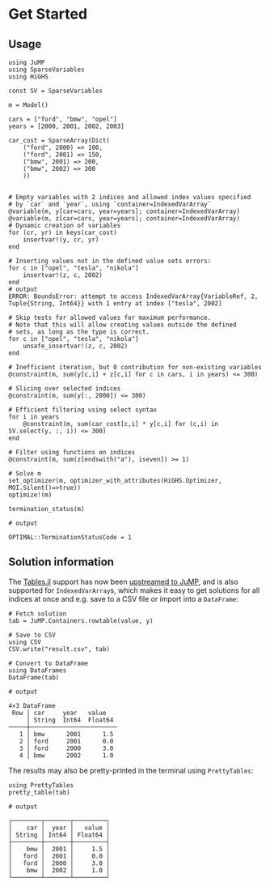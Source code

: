 # Get Started

## Usage

```jldoctest readme_example
using JuMP
using SparseVariables
using HiGHS

const SV = SparseVariables

m = Model()

cars = ["ford", "bmw", "opel"]
years = [2000, 2001, 2002, 2003]

car_cost = SparseArray(Dict(
    ("ford", 2000) => 100,
    ("ford", 2001) => 150,
    ("bmw", 2001) => 200,
    ("bmw", 2002) => 300
    ))


# Empty variables with 2 indices and allowed index values specified
# by `car` and `year`, using `container=IndexedVarArray`
@variable(m, y[car=cars, year=years]; container=IndexedVarArray)
@variable(m, z[car=cars, year=years]; container=IndexedVarArray)
# Dynamic creation of variables
for (cr, yr) in keys(car_cost)
    insertvar!(y, cr, yr)
end

# Inserting values not in the defined value sets errors:
for c in ["opel", "tesla", "nikola"]
    insertvar!(z, c, 2002)
end
# output
ERROR: BoundsError: attempt to access IndexedVarArray{VariableRef, 2, Tuple{String, Int64}} with 1 entry at index ["tesla", 2002]

```

```jldoctest readme_example
# Skip tests for allowed values for maximum performance.
# Note that this will allow creating values outside the defined
# sets, as long as the type is correct.
for c in ["opel", "tesla", "nikola"]
    unsafe_insertvar!(z, c, 2002)
end

# Inefficient iteration, but 0 contribution for non-existing variables
@constraint(m, sum(y[c,i] + z[c,i] for c in cars, i in years) <= 300)

# Slicing over selected indices
@constraint(m, sum(y[:, 2000]) <= 300)

# Efficient filtering using select syntax
for i in years
    @constraint(m, sum(car_cost[c,i] * y[c,i] for (c,i) in SV.select(y, :, i)) <= 300)
end

# Filter using functions on indices
@constraint(m, sum(z[endswith("a"), iseven]) >= 1)

# Solve m
set_optimizer(m, optimizer_with_attributes(HiGHS.Optimizer, MOI.Silent()=>true))
optimize!(m)

termination_status(m)

# output

OPTIMAL::TerminationStatusCode = 1

```

## Solution information

The [Tables.jl](https://github.com/JuliaData/Tables.jl) support has now been [upstreamed to JuMP](https://github.com/jump-dev/JuMP.jl/pull/3104), and is also supported for `IndexedVarArray`s, which makes it easy to get solutions for all indices at once and e.g. save to a CSV file or import into a `DataFrame`:

```jldoctest readme_example
# Fetch solution
tab = JuMP.Containers.rowtable(value, y)

# Save to CSV
using CSV
CSV.write("result.csv", tab)

# Convert to DataFrame
using DataFrames
DataFrame(tab)

# output

4×3 DataFrame
 Row │ car     year   value
     │ String  Int64  Float64
─────┼────────────────────────
   1 │ bmw      2001      1.5
   2 │ ford     2001      0.0
   3 │ ford     2000      3.0
   4 │ bmw      2002      1.0
```

The results may also be pretty-printed in the terminal using `PrettyTables`:

```jldoctest readme_example
using PrettyTables
pretty_table(tab)

# output

┌────────┬───────┬─────────┐
│    car │  year │   value │
│ String │ Int64 │ Float64 │
├────────┼───────┼─────────┤
│    bmw │  2001 │     1.5 │
│   ford │  2001 │     0.0 │
│   ford │  2000 │     3.0 │
│    bmw │  2002 │     1.0 │
└────────┴───────┴─────────┘
```
